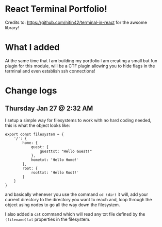 # React Terminal Portfolio!

Credits to: https://github.com/nitin42/terminal-in-react for the awsome library!

# What I added

At the same time that I am building my portfolio I am creating a small but fun plugin for this module, 
will be a CTF plugin allowing you to hide flags in the terminal and even establish ssh connections!

# Change logs

## Thursday Jan 27 @ 2:32 AM
I setup a simple way for filesystems to work with no hard coding needed,
this is what the object looks like:

```
export const filesystem = {
    '/': {
        home: {
            guest: {
                guesttxt: "Hello Guest!"
            },
            hometxt: 'Hello Home!'
        },
        root: {
            roottxt: 'Hello Root!'
        }
    }
}

```

and basically whenever you use the command `cd (dir)` it will,
add your current directory to the directory you want to reach and,
loop through the object using nodes to go all the way down the filesystem.

I also added a `cat` command which will read any txt file defined by the `(filename)txt` properties in the filesystem.
